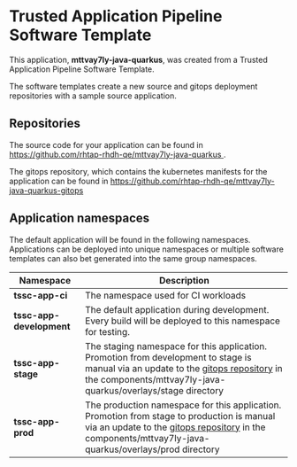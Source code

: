 # Trusted Application Pipeline Software Template

This application, **mttvay7ly-java-quarkus**, was created from a Trusted Application Pipeline Software Template.

The software templates create a new source and gitops deployment repositories with a sample source application. 

## Repositories

The source code for your application can be found in [https://github.com/rhtap-rhdh-qe/mttvay7ly-java-quarkus ](https://github.com/rhtap-rhdh-qe/mttvay7ly-java-quarkus ).
 
The gitops repository, which contains the kubernetes manifests for the application can be found in 
[https://github.com/rhtap-rhdh-qe/mttvay7ly-java-quarkus-gitops ](https://github.com/rhtap-rhdh-qe/mttvay7ly-java-quarkus-gitops ) 

## Application namespaces 

The default application will be found in the following namespaces. Applications can be deployed into unique namespaces or multiple software templates can also bet generated into the same group namespaces.  

|  Namespace   |  Description   |  
| -------- | -------- |
| **tssc-app-ci** | The namespace used for CI workloads |
| **tssc-app-development** | The default application during development. Every build will be deployed to this namespace for testing. |
| **tssc-app-stage** | The staging namespace for this application. Promotion from development to stage is manual via an update to the [gitops repository](https://github.com/rhtap-rhdh-qe/mttvay7ly-java-quarkus-gitops ) in the components/mttvay7ly-java-quarkus/overlays/stage directory |
| **tssc-app-prod** | The production namespace for this application. Promotion from stage to production is manual via an update to the [gitops repository](https://github.com/rhtap-rhdh-qe/mttvay7ly-java-quarkus-gitops ) in the components/mttvay7ly-java-quarkus/overlays/prod directory |